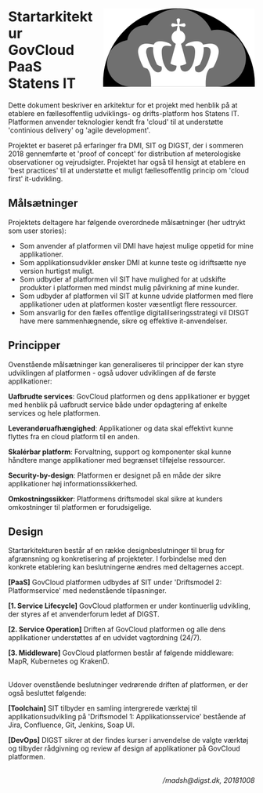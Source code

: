 # <img src=cloud.svg style="float:right;margin-left:20px"/> Startarkitektur <br> GovCloud PaaS<br> Statens IT

Dette dokument beskriver en arkitektur for et projekt med henblik på at etablere en fællesoffentlig udviklings- og drifts-platform hos Statens IT. Platformen anvender teknologier kendt fra 'cloud' til at understøtte 'continious delivery' og 'agile development'.

Projektet er baseret på erfaringer fra DMI, SIT og DIGST, der i sommeren 2018 gennemførte et 'proof of concept' for distribution af meterologiske observationer og vejrudsigter. Projektet har også til hensigt at etablere en 'best practices' til at understøtte et muligt fællesoffentlig princip om 'cloud first' it-udvikling.


## Målsætninger
Projektets deltagere har følgende overordnede målsætninger (her udtrykt som user stories):

- Som anvender af platformen vil DMI have højest mulige oppetid for mine applikationer.
- Som applikationsudvikler ønsker DMI at kunne teste og idriftsætte nye version hurtigst muligt.
- Som udbyder af platformen vil SIT have mulighed for at udskifte produkter i platformen med mindst mulig påvirkning af mine kunder.
- Som udbyder af platformen vil SIT at kunne udvide platformen med flere applikationer uden at platformen koster væsentligt flere ressourcer.
- Som ansvarlig for den fælles offentlige digitalilseringsstrategi vil DISGT have mere sammenhægnende, sikre og effektive it-anvendelser.

## Principper
Ovenstående målsætninger kan generaliseres til principper der kan styre udviklingen af platformen - også udover udviklingen af de første applikationer:

**Uafbrudte services**: GovCloud platformen og dens applikationer er bygget med henblik på uafbrudt service både under opdagtering af enkelte services og hele platformen.

**Leverandøruafhængighed**: Applikationer og data skal effektivt kunne flyttes fra en cloud platform til en anden.

**Skalérbar platform**: Forvaltning, support og komponenter skal kunne håndtere mange applikationer med begrænset tilføjelse ressourcer.

**Security-by-design**: Platformen er designet på en måde der sikre applikationer høj informationssikkerhed.

**Omkostningssikker**: Platformens driftsmodel skal sikre at kunders omkostninger til platformen er forudsigelige.

## Design
Startarkitekturen består af en række designbeslutninger til brug for afgrænsning og konkretisering af projekteter. I forbindelse med den konkrete etablering kan beslutningerne ændres med deltagernes accept.

**[PaaS]** GovCloud platformen udbydes af SIT under 'Driftsmodel 2: Platformservice' med nedenstående tilpasninger.


**[1. Service Lifecycle]** GovCloud platformen er under kontinuerlig udvikling, der styres af et anvenderforum ledet af DIGST.

**[2. Service Operation]** Driften af GovCloud platformen og alle dens applikationer understøttes af en udvidet vagtordning (24/7).

**[3. Middleware]** GovCloud platformen består af følgende middleware: MapR, Kubernetes og KrakenD.

<br>
Udover ovenstående beslutninger vedrørende driften af platformen, er der også besluttet følgende:

**[Toolchain]** SIT tilbyder en samling intergrerede værktøj til applikationsudvikling  på 'Driftsmodel 1: Applikationsservice' bestående af Jira, Confluence, Git, Jenkins, Soap UI.

**[DevOps]** DIGST sikrer at der findes kurser i anvendelse de valgte værktøj og tilbyder rådgivning og review af design af applikationer på GovCloud platformen.

<br>
<div align=right style="font-style: italic;">/madsh@digst.dk, 20181008</div>
